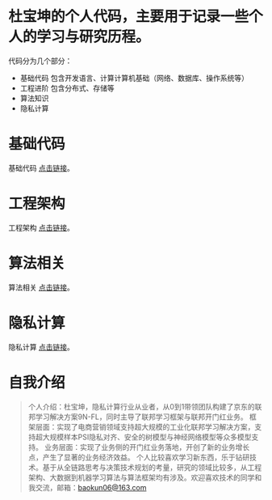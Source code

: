 # 杜宝坤的个人代码，主要用于记录一些个人的学习与研究历程。
代码分为几个部分：
- 基础代码 包含开发语言、计算计算机基础（网络、数据库、操作系统等）
- 工程进阶 包含分布式、存储等
- 算法知识
- 隐私计算

# 基础代码
基础代码 [点击链接](https://github.com/dubaokun/code/tree/master/basic)。

# 工程架构
工程架构 [点击链接](https://github.com/dubaokun/code/tree/master/engine)。

# 算法相关
算法相关 [点击链接](https://github.com/dubaokun/code/tree/master/ml)。

# 隐私计算
隐私计算 [点击链接](https://github.com/dubaokun/code/tree/master/privacy)。


# 自我介绍
>个人介绍：杜宝坤，隐私计算行业从业者，从0到1带领团队构建了京东的联邦学习解决方案9N-FL，同时主导了联邦学习框架与联邦开门红业务。
>框架层面：实现了电商营销领域支持超大规模的工业化联邦学习解决方案，支持超大规模样本PSI隐私对齐、安全的树模型与神经网络模型等众多模型支持。
>业务层面：实现了业务侧的开门红业务落地，开创了新的业务增长点，产生了显著的业务经济效益。
>个人比较喜欢学习新东西，乐于钻研技术。基于从全链路思考与决策技术规划的考量，研究的领域比较多，从工程架构、大数据到机器学习算法与算法框架均有涉及。欢迎喜欢技术的同学和我交流，邮箱：baokun06@163.com
